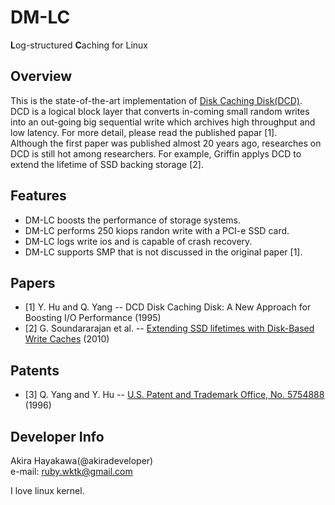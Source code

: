 # DM-LC
**L**og-structured **C**aching for Linux

## Overview
This is the state-of-the-art implementation of [Disk Caching Disk(DCD)](http://www.ele.uri.edu/research/hpcl/DCD/DCD.html).  
DCD is a logical block layer that 
converts in-coming small random writes 
into an out-going big sequential write
which archives high throughput and low latency.
For more detail, please read the published papar [1].  
Although the first paper was published almost 20 years ago,
researches on DCD is still hot among researchers.
For example, Griffin applys DCD to 
extend the lifetime of SSD backing storage [2].

## Features
* DM-LC boosts the performance of storage systems. 
* DM-LC performs 250 kiops randon write with a PCI-e SSD card. 
* DM-LC logs write ios and is capable of crash recovery. 
* DM-LC supports SMP that is not discussed in the original paper [1].

## Papers
* [1] Y. Hu and Q. Yang -- DCD Disk Caching Disk: A New Approach for Boosting I/O Performance (1995)
* [2] G. Soundararajan et al. -- [Extending SSD lifetimes with Disk-Based Write Caches](http://research.microsoft.com/apps/pubs/?id=115352) (2010)

## Patents
* [3] Q. Yang and Y. Hu -- [U.S. Patent and Trademark Office, No. 5754888](http://patft.uspto.gov/netacgi/nph-Parser?Sect1=PTO1&Sect2=HITOFF&d=PALL&p=1&u=%2Fnetahtml%2FPTO%2Fsrchnum.htm&r=1&f=G&l=50&s1=5754888.PN.&OS=PN/5754888&RS=PN/5754888) (1996)

## Developer Info
Akira Hayakawa(@akiradeveloper)  
e-mail: ruby.wktk@gmail.com

I love linux kernel.
